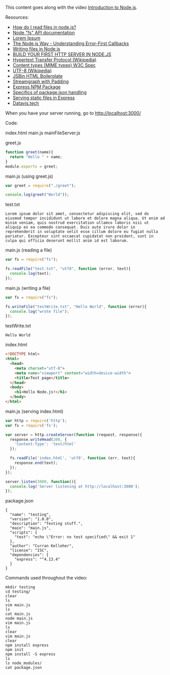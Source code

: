 This content goes along with the video [Introduction to Node.js]().

Resources:

 * [How do I read files in node.js?](https://docs.nodejitsu.com/articles/file-system/how-to-read-files-in-nodejs)
 * [Node "fs" API documentation](https://nodejs.org/api/fs.html)
 * [Lorem Ipsum](http://www.lipsum.com/)
 * [The Node.js Way - Understanding Error-First Callbacks](http://fredkschott.com/post/2014/03/understanding-error-first-callbacks-in-node-js/)
 * [Writing files in Node.js](http://stackoverflow.com/questions/2496710/writing-files-in-node-js)
 * [BUILD YOUR FIRST HTTP SERVER IN NODE.JS](http://blog.modulus.io/build-your-first-http-server-in-nodejs)
 * [Hypertext Transfer Protocol (Wikipedia)](https://en.wikipedia.org/wiki/Hypertext_Transfer_Protocol)
 * [Content types (MIME types) W3C Spec](https://www.w3.org/TR/html4/types.html#h-6.7)
 * [UTF-8 (Wikipedia)](https://en.wikipedia.org/wiki/UTF-8)
 * [JSBin HTML Boilerplate](https://jsbin.com/bupolekari/edit?html,output)
 * [Streamgraph with Padding](http://bl.ocks.org/curran/526e8504a153b9ea941e)
 * [Express NPM Package](https://www.npmjs.com/package/express)
 * [Specifics of package.json handling](https://docs.npmjs.com/files/package.json)
 * [Serving static files in Express](http://expressjs.com/en/starter/static-files.html)
 * [Datavis.tech](https://datavis.tech/)

When you have your server running, go to [http://localhost:3000/](http://localhost:3000/)

Code:


index.html
main.js
mainFileServer.js

greet.js
```javascript
function greet(name){
  return "Hello " + name;
}
module.exports = greet;
```

main.js (using greet.js)
```javascript
var greet = require("./greet");

console.log(greet("World"));
```

test.txt
```
Lorem ipsum dolor sit amet, consectetur adipiscing elit, sed do eiusmod tempor incididunt ut labore et dolore magna aliqua. Ut enim ad minim veniam, quis nostrud exercitation ullamco laboris nisi ut aliquip ex ea commodo consequat. Duis aute irure dolor in reprehenderit in voluptate velit esse cillum dolore eu fugiat nulla pariatur. Excepteur sint occaecat cupidatat non proident, sunt in culpa qui officia deserunt mollit anim id est laborum.
```

main.js (reading a file)
```javascript
var fs = require("fs");

fs.readFile("test.txt", "utf8", function (error, text){
  console.log(text);
});
```

main.js (writing a file)
```javascript
var fs = require("fs");

fs.writeFile("testWrite.txt", "Hello World", function (error){
  console.log("wrote file");
});
```

testWrite.txt
```
Hello World
```

index.html
```html
<!DOCTYPE html>
<html>
  <head>
    <meta charset="utf-8">
    <meta name="viewport" content="width=device-width">
    <title>Test page</title>
  </head>
  <body>
    <h1>Hello Node.js!</h1>
  </body>
</html>
```

main.js (serving index.html)
```javascript
var http = require('http');
var fs = require('fs');

var server = http.createServer(function (request, response){
  response.writeHead(200, {
    'Content-Type': 'text/html'
  });

  fs.readFile('index.html', 'utf8', function (err, text){
    response.end(text);
  });
});

server.listen(3000, function(){
  console.log('Server listening at http://localhost:3000');
});
```

package.json
```
{
  "name": "testing",
  "version": "1.0.0",
  "description": "Testing stuff.",
  "main": "main.js",
  "scripts": {
    "test": "echo \"Error: no test specified\" && exit 1"
  },
  "author": "Curran Kelleher",
  "license": "ISC",
  "dependencies": {
    "express": "^4.13.4"
  }
}
```

Commands used throughout the video:

```
mkdir testing
cd testing/
clear
ls
vim main.js
ls
cat main.js 
node main.js
vim main.js 
ls
clear
vim main.js 
clear
npm install express
npm init
npm install -S express
ls
ls node_modules/
cat package.json 
```

